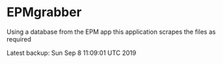 # EPMgrabber
Using a database from the EPM app this application scrapes the files as required


Latest backup: Sun Sep 8 11:09:01 UTC 2019
